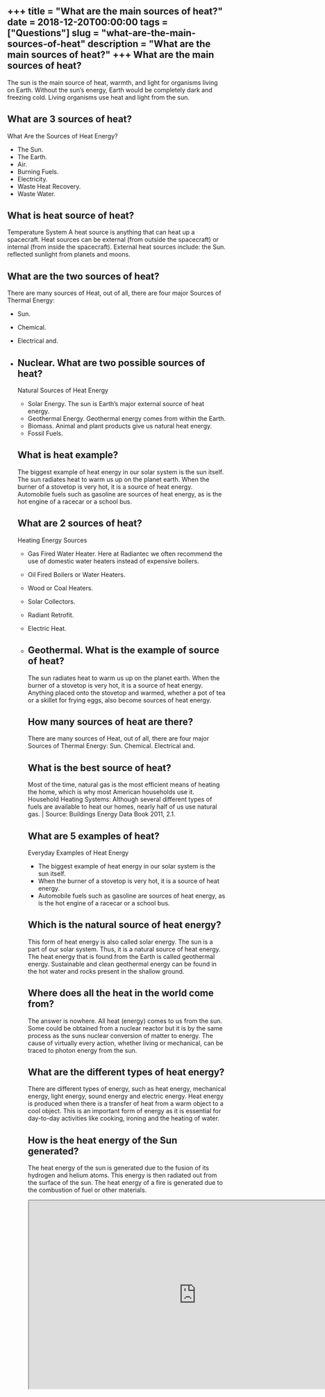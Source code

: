 +++
title = "What are the main sources of heat?"
date = 2018-12-20T00:00:00
tags = ["Questions"]
slug = "what-are-the-main-sources-of-heat"
description = "What are the main sources of heat?"
+++
What are the main sources of heat?
----------------------------------

The sun is the main source of heat, warmth, and light for organisms living on Earth. Without the sun’s energy, Earth would be completely dark and freezing cold. Living organisms use heat and light from the sun.

What are 3 sources of heat?
---------------------------

What Are the Sources of Heat Energy?

- The Sun.
- The Earth.
- Air.
- Burning Fuels.
- Electricity.
- Waste Heat Recovery.
- Waste Water.

What is heat source of heat?
----------------------------

Temperature System A heat source is anything that can heat up a spacecraft. Heat sources can be external (from outside the spacecraft) or internal (from inside the spacecraft). External heat sources include: the Sun. reflected sunlight from planets and moons.

What are the two sources of heat?
---------------------------------

There are many sources of Heat, out of all, there are four major Sources of Thermal Energy:

- Sun.
- Chemical.
- Electrical and.
- Nuclear. What are two possible sources of heat?
    --------------------------------------
    
    Natural Sources of Heat Energy
    
    
    - Solar Energy. The sun is Earth’s major external source of heat energy.
    - Geothermal Energy. Geothermal energy comes from within the Earth.
    - Biomass. Animal and plant products give us natural heat energy.
    - Fossil Fuels.
    
    What is heat example?
    ---------------------
    
    The biggest example of heat energy in our solar system is the sun itself. The sun radiates heat to warm us up on the planet earth. When the burner of a stovetop is very hot, it is a source of heat energy. Automobile fuels such as gasoline are sources of heat energy, as is the hot engine of a racecar or a school bus.
    
    What are 2 sources of heat?
    ---------------------------
    
    Heating Energy Sources
    
    
    - Gas Fired Water Heater. Here at Radiantec we often recommend the use of domestic water heaters instead of expensive boilers.
    - Oil Fired Boilers or Water Heaters.
    - Wood or Coal Heaters.
    - Solar Collectors.
    - Radiant Retrofit.
    - Electric Heat.
    - Geothermal. What is the example of source of heat?
        --------------------------------------
        
        The sun radiates heat to warm us up on the planet earth. When the burner of a stovetop is very hot, it is a source of heat energy. Anything placed onto the stovetop and warmed, whether a pot of tea or a skillet for frying eggs, also become sources of heat energy.
        
        How many sources of heat are there?
        -----------------------------------
        
        There are many sources of Heat, out of all, there are four major Sources of Thermal Energy: Sun. Chemical. Electrical and.
        
        What is the best source of heat?
        --------------------------------
        
        Most of the time, natural gas is the most efficient means of heating the home, which is why most American households use it. Household Heating Systems: Although several different types of fuels are available to heat our homes, nearly half of us use natural gas. | Source: Buildings Energy Data Book 2011, 2.1.
        
        What are 5 examples of heat?
        ----------------------------
        
        Everyday Examples of Heat Energy
        
        
        - The biggest example of heat energy in our solar system is the sun itself.
        - When the burner of a stovetop is very hot, it is a source of heat energy.
        - Automobile fuels such as gasoline are sources of heat energy, as is the hot engine of a racecar or a school bus.
        
        Which is the natural source of heat energy?
        -------------------------------------------
        
        This form of heat energy is also called solar energy. The sun is a part of our solar system. Thus, it is a natural source of heat energy. The heat energy that is found from the Earth is called geothermal energy. Sustainable and clean geothermal energy can be found in the hot water and rocks present in the shallow ground.
        
        Where does all the heat in the world come from?
        -----------------------------------------------
        
        The answer is nowhere. All heat (energy) comes to us from the sun. Some could be obtained from a nuclear reactor but it is by the same process as the suns nuclear conversion of matter to energy. The cause of virtually every action, whether living or mechanical, can be traced to photon energy from the sun.
        
        What are the different types of heat energy?
        --------------------------------------------
        
        There are different types of energy, such as heat energy, mechanical energy, light energy, sound energy and electric energy. Heat energy is produced when there is a transfer of heat from a warm object to a cool object. This is an important form of energy as it is essential for day-to-day activities like cooking, ironing and the heating of water.
        
        How is the heat energy of the Sun generated?
        --------------------------------------------
        
        The heat energy of the sun is generated due to the fusion of its hydrogen and helium atoms. This energy is then radiated out from the surface of the sun. The heat energy of a fire is generated due to the combustion of fuel or other materials.
        
        <iframe allow="accelerometer; autoplay; clipboard-write; encrypted-media; gyroscope; picture-in-picture" allowfullscreen="" class="__youtube_prefs__  epyt-is-override  no-lazyload" data-no-lazy="1" data-origheight="433" data-origwidth="770" data-skipgform_ajax_framebjll="" height="433" id="_ytid_11121" loading="lazy" src="https://www.youtube.com/embed/_QmuWRzRDj8?enablejsapi=1&autoplay=0&cc_load_policy=0&cc_lang_pref=&iv_load_policy=1&loop=0&modestbranding=0&rel=1&fs=1&playsinline=0&autohide=2&theme=dark&color=red&controls=1&" title="YouTube player" width="770"></iframe>